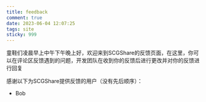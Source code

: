 ```yaml
---
title: feedback
comment: true
date: 2023-06-04 12:07:25
tags: site
sticky: 999
---
```

童鞋们凌晨早上中午下午晚上好，欢迎来到SCGShare的反馈页面，在这里，你可以在评论区反馈遇到的问题，开发团队在收到你的反馈后进行更改并对你的反馈进行回复

感谢以下为SCGShare提供反馈的用户（没有先后顺序）：
- Bob